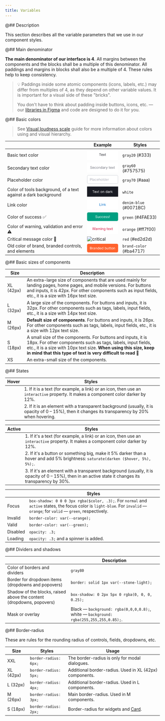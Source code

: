 ```yaml
---
title: Variables
---
```


@## Description

This section describes all the variable parameters that we use in our component styles.

@## Main denominator

**The main denominator of our interface is 4**. All margins between the components and the blocks shall be a multiple of this denominator. All paddings and margins in blocks shall also be a multiple of 4. These rules help to keep consistency.

> 💡 Paddings inside some atomic components (icons, labels, etc.) may differ from multiples of 4, as they depend on other variable values. It is important for a visual side of these "bricks".
>
> You don't have to think about padding inside buttons, icons, etc. — our [libraries in Figma](https://www.figma.com/@semrush) and code are designed to do it for you.

@## Basic colors

> See [Visual loudness scale](/patterns/visual-loudness-scale/) guide for more information about colors using and visual hierarchy.

|                                                                | Example                                 | Styles                  |
| -------------------------------------------------------------- | --------------------------------------- | ----------------------- |
| Basic text color                                               | ![text](static/text.png)                | `gray20` (#333)         |
| Secondary text color                                           | ![secondary](static/secondary-text.png) | `gray60` (#757575)      |
| Placeholder color                                              | ![placeholder](static/placeholder.png)  | `gray70` (#aaa)         |
| Color of tools background, of a text against a dark background | ![dark bg](static/text-on-dark.png)     | `white`                 |
| Link color                                                     | ![link](static/link.png)                | `denim-blue` (#0071BC)  |
| Color of success ✅                                            | ![success](static/success.png)          | `green` (#4FAE33)       |
| Color of warning, validation and error ⚠️                      | ![warning](static/warning.png)          | `orange` (#ff7f00)      |
| Critical message color 🚩                                      | ![critical](static/critical.png)        | `red` (#ed2d2d)         |
| Old color of brand, branded controls, and elements             | ![brand](static/brand.png)              | `brand-color` (#ba4717) |

@## Basic sizes of components

| Size      | Description                                                                                                                                                                                                                                                     |
| --------- | --------------------------------------------------------------------------------------------------------------------------------------------------------------------------------------------------------------------------------------------------------------- |
| XL (42px) | An extra-large size of components that are used mainly for landing pages, home pages, and mobile versions. For buttons and inputs, it is 42px. For other components such as input fields, etc., it is a size with 16px text size.                               |
| L (32px)  | A large size of the components. For buttons and inputs, it is 32px. For other components such as tags, labels, input fields, etc., it is a size with 14px text size.                                                                                            |
| M (26px)  | **Default size of components**. For buttons and inputs, it is 26px. For other components such as tags, labels, input fields, etc., it is a size with 12px text size.                                                                                            |
| S (18px)  | A small size of the components. For buttons and inputs, it is 18px. For other components such as tags, labels, input fields, etc., it is a size with 10px text size. **When using this size, keep in mind that this type of text is very difficult to read** 🙏 |
| XS        | An extra-small size of the components.                                                                                                                                                                                                                          |

@## States

| Hover | Styles                                                                                                                                           |
| ----- | ------------------------------------------------------------------------------------------------------------------------------------------------ |
|       | 1. If it is a text (for example, a link) or an icon, then use an `interactive` property. It makes a component color darker by 12%.               |
|       | 2. If it is an element with a transparent background (usually, it is opacity of 0 – 15%), then it changes its transparency by 20% when hovering. |

| Active | Styles                                                                                                                                               |
| ------ | ---------------------------------------------------------------------------------------------------------------------------------------------------- |
|        | 1. If it's a text (for example, a link) or an icon, then use an `interactive` property. It makes a component color darker by 12%.                    |
|        | 2. If it's a button or something big, make it 5% darker than a hover and add 5% brightness: `saturate(darken ($hover, 5%), 5%);`.                    |
|        | 3. If it's an element with a transparent background (usually, it is opacity of 0 – 15%), then in an active state it changes its transparency by 30%. |

|          | Styles                                                                                                                                                                       |
| -------- | ---------------------------------------------------------------------------------------------------------------------------------------------------------------------------- |
| Focus    | `box-shadow: 0 0 0 3px rgba($color, .3);`. For `normal` and `active` states, the focus color is `light-blue`. For `invalid` — `orange`; for `valid` — `green`, respectively. |
| Invalid  | `border-color: var(--orange);`                                                                                                                                               |
| Valid    | `border-color: var(--green);`                                                                                                                                                |
| Disabled | `opacity: .3;`                                                                                                                                                               |
| Loading  | `opacity: .3;` and a spinner is added.                                                                                                                                       |

@## Dividers and shadows

|                                                                      | Description                                                                            |
| -------------------------------------------------------------------- | -------------------------------------------------------------------------------------- |
| Color of borders and dividers                                        | `gray80`                                                                               |
| Border for dropdown items (dropdowns and popovers)                   | `border: solid 1px var(--stone-light);`                                                |
| Shadow of the blocks, raised above the content (dropdowns, popovers) | `box-shadow: 0 2px 5px 0 rgba(0, 0, 0, 0.25);`                                         |
| Mask or overlay                                                      | Black — `background: rgba(0,0,0,0.8);`, white — `background: rgba(255,255,255,0.85);`. |

@## Border-radius

These are rules for the rounding radius of controls, fields, dropdowns, etc.

| Size      | Styles                | Usage                                                    |
| --------- | --------------------- | -------------------------------------------------------- |
| XXL       | `border-radius: 6px;` | The border-radius is only for modal dialogues.           |
| XL (42px) | `border-radius: 5px;` | Additional border-radius. Used in XL (42px) components.  |
| L (32px)  | `border-radius: 4px;` | Additional border-radius. Used in L components.          |
| M (26px)  | `border-radius: 3px;` | Main border-radius. Used in M components.                |
| S (18px)  | `border-radius: 2px;` | Border-radius for widgets and [Card](/components/card/). |
